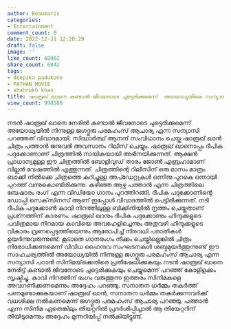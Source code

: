 ```yaml
---
author: Beaumaris
categories:
- Entertainment
comment_count: 0
date: 2022-12-21 12:20:29
draft: false
image: ''
like_count: 68902
share_count: 6042
tags:
- deepika padukone
- PATHAN MOVIE
- shahrukh khan
title: ഷാരൂഖ് ഖാനെ കണ്ടാൽ ജീവനോടെ ചുട്ടെരിക്കുമെന്ന്  അയോധ്യയിലെ സന്യാസി
view_count: 998586
---
```


നടൻ ഷാരൂഖ് ഖാനെ നേരിൽ കണ്ടാൽ ജീവനോടെ ചുട്ടെരിക്കുമെന്ന് അയോധ്യയിൽ നിന്നുള്ള ജഗദ്ഗുരു പരമഹംസ് ആചാര്യ എന്ന സന്യാസി പറഞ്ഞത് വിവാദമായി. സിദ്ധാർത്ഥ് ആനന്ദ് സംവിധാനം ചെയ്ത ഷാരൂഖ് ഖാൻ ചിത്രം പത്താൻ ജനുവരി അവസാനം റിലീസ് ചെയ്യും. ഷാരൂഖ് ഖാനൊപ്പം ദീപിക പദുക്കോണാണ് ചിത്രത്തിൽ നായികയായി അഭിനയിക്കുന്നത്. ആക്ഷൻ പ്രാധാന്യമുള്ള ഈ ചിത്രത്തിൽ ബോളിവുഡ് താരം ജോൺ എബ്രഹാമാണ് വില്ലൻ വേഷത്തിൽ എത്തുന്നത്. ചിത്രത്തിന്റെ റിലീസിന് ഒരു മാസം മാത്രം ബാക്കി നിൽക്കെ ചിത്രത്തെ കുറിച്ചുള്ള അപ്ഡേറ്റുകൾ ഒന്നിനു പുറകെ ഒന്നായി പുറത്ത് വന്നുകൊണ്ടിരിക്കുന്നു. കഴിഞ്ഞ ആഴ്ച പത്താൻ എന്ന ചിത്രത്തിലെ ബേഷാരം രംഗ് എന്ന വീഡിയോ ഗാനം പുറത്തിറങ്ങി. ദീപിക പദുക്കോണിന്റെ ഡോപ്പി സെക്‌സിനസ് ആണ് ഇപ്പോൾ വിവാദത്തിൽ പെട്ടിരിക്കുന്നത്. നടി ദീപിക പദുക്കോൺ കാവി നിറത്തിലുള്ള ബിക്കിനിയിൽ നൃത്തം ചെയ്തതാണ് പ്രശ്‌നത്തിന് കാരണം. ഷാരൂഖ് ഖാനും ദീപിക പദുക്കോണും ഹിന്ദുക്കളുടെ പവിത്രമായ നിറമായ കാവിയെ അവഹേളിച്ചെന്നും അതുവഴി ഹിന്ദുക്കളുടെ വികാരം വ്രണപ്പെടുത്തിയെന്നും ആരോപിച്ച് നിരവധി പരാതികൾ ഉയർന്നുവരുന്നുണ്ട്. കൂടാതെ ഗാനരംഗം നീക്കം ചെയ്തില്ലെങ്കിൽ ചിത്രം നിരോധിക്കണമെന്ന് വിവിധ ഹൈന്ദവ സംഘടനകൾ ശബ്ദമുയർത്തുന്നുണ്ട് ഈ സാഹചര്യത്തിൽ അയോധ്യയിൽ നിന്നുള്ള ജഗദ്ഗുരു പരമഹംസ് ആചാര്യ എന്ന സന്യാസി പഠാൻ സിനിമയ്‌ക്കെതിരെ പ്രതിഷേധിക്കുകയും നടൻ ഷാരൂഖ് ഖാനെ നേരിട്ട് കണ്ടാൽ ജീവനോടെ ചുട്ടെരിക്കുകയും ചെയ്യുമെന്ന് പറഞ്ഞ് കോളിളക്കം സൃഷ്ടിച്ചു. കാവി നിറത്തിന് ഭംഗം വരുത്തുന്ന ഇത്തരം സിനിമകളെ അവഗണിക്കണമെന്നും അദ്ദേഹം പറഞ്ഞു. സനാതന ധർമ്മം തകർത്ത് പണമുണ്ടാക്കുകയാണ് ഷാരൂഖ് ഖാൻ, സനാതന ധർമ്മം തകർക്കുന്നവർക്ക് വധശിക്ഷ നൽകണമെന്ന് ജഗദ്ഗുരു പരമഹംസ് ആചാര്യ പറഞ്ഞു. പത്താൻ എന്ന സിനിമ ഏതെങ്കിലും തിയറ്ററിൽ പ്രദർശിപ്പിച്ചാൽ ആ തിയേറ്ററിന് തീയിടുമെന്നും അദ്ദേഹം മുന്നറിയിപ്പ് നൽകിയിട്ടുണ്ട്.
